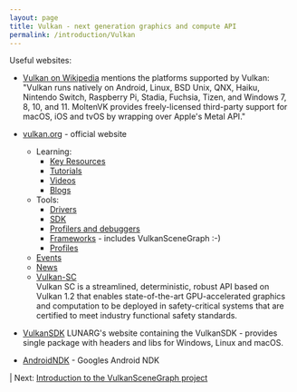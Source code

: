 ```yaml
---
layout: page
title: Vulkan - next generation graphics and compute API
permalink: /introduction/Vulkan
---
```


Useful websites:

* [Vulkan on Wikipedia](https://en.wikipedia.org/wiki/Vulkan) mentions the platforms supported by Vulkan:  
 "Vulkan runs natively on Android, Linux, BSD Unix, QNX, Haiku, Nintendo Switch, Raspberry Pi, Stadia, Fuchsia, Tizen, and Windows 7, 8, 10, and 11. MoltenVK provides freely-licensed third-party support for macOS, iOS and tvOS by wrapping over Apple's Metal API."

 * [vulkan.org](https://www.vulkan.org/) - official website
    * Learning:
        * [Key Resources](https://www.vulkan.org/learn#key-resources)
        * [Tutorials](https://www.vulkan.org/learn#vulkan-tutorials)
        * [Videos](https://www.vulkan.org/learn#videos)
        * [Blogs](https://www.vulkan.org/blog)
    * Tools:
        * [Drivers]([https://www.vulkan.org/tools#vulkan-gpu-resources)
        * [SDK](https://www.vulkan.org/tools#download-these-essential-development-tools)
        * [Profilers and debuggers](https://www.vulkan.org/tools#profilers-and-debuggers)
        * [Frameworks](https://www.vulkan.org/tools#frameworks-and-helper-libraries) - includes VulkanSceneGraph :-)
        * [Profiles](https://www.vulkan.org/tools#vulkan-profiles)
    * [Events](https://www.vulkan.org/events)
    * [News](https://www.vulkan.org/news)
    * [Vulkan-SC](https://www.khronos.org/vulkansc/)  
Vulkan SC is a streamlined, deterministic, robust API based on Vulkan 1.2 that enables state-of-the-art GPU-accelerated graphics and computation to be deployed in safety-critical systems that are certified to meet industry functional safety standards.

* [VulkanSDK](https://vulkan.lunarg.com/sdk/home) LUNARG's website containing the VulkanSDK -
provides single package with headers and libs for Windows, Linux and macOS.

* [AndroidNDK](https://developer.android.com/ndk/guides/graphics/index.html) - Googles Android NDK


 | Next: [Introduction to the VulkanSceneGraph project](VulkanSceneGraph.md)
